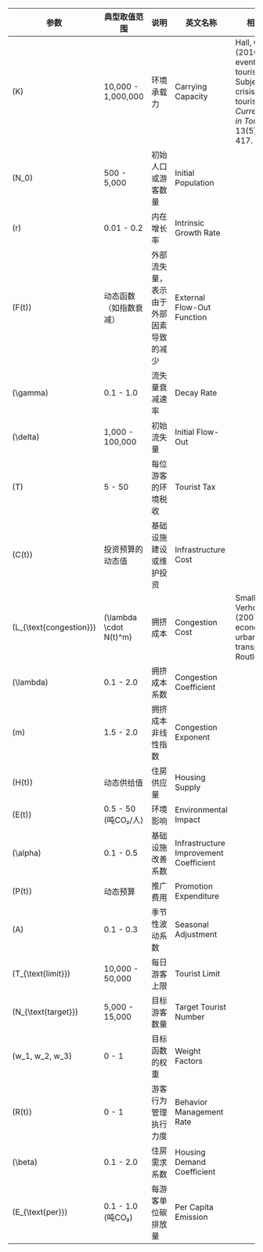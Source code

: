 | 参数     | 典型取值范围               | 说明                                   | 英文名称                 | 相关文献                                                                 |
|----------|---------------------------|--------------------------------------|--------------------------|---------------------------------------------------------------------------|
| \(K\)    | 10,000 - 1,000,000        | 环境承载力                             | Carrying Capacity        | Hall, C. M. (2010). Crisis events in tourism: Subjects of crisis in tourism. *Current Issues in Tourism*, 13(5), 401-417. |
| \(N_0\)  | 500 - 5,000               | 初始人口或游客数量                     | Initial Population       |                                                                           |
| \(r\)    | 0.01 - 0.2                | 内在增长率                             | Intrinsic Growth Rate    |                                                                           |
| \(F(t)\) | 动态函数（如指数衰减）    | 外部流失量，表示由于外部因素导致的减少 | External Flow-Out Function |                                                                           |
| \(\gamma\)| 0.1 - 1.0                | 流失量衰减速率                         | Decay Rate               |                                                                           |
| \(\delta\)| 1,000 - 100,000          | 初始流失量                             | Initial Flow-Out         |                                                                           |
| \(T\)    | 5 - 50                    | 每位游客的环境税收                     | Tourist Tax              |                                                                           |
| \(C(t)\) | 投资预算的动态值          | 基础设施建设或维护投资                 | Infrastructure Cost      |                                                                           |
| \(L_{\text{congestion}}\) | \(\lambda \cdot N(t)^m\) | 拥挤成本                               | Congestion Cost          | Small, K. A., & Verhoef, E. T. (2007). The economics of urban transportation. Routledge. |
| \(\lambda\)| 0.1 - 2.0               | 拥挤成本系数                           | Congestion Coefficient   |                                                                           |
| \(m\)    | 1.5 - 2.0                | 拥挤成本非线性指数                     | Congestion Exponent      |                                                                           |
| \(H(t)\) | 动态供给值                | 住房供应量                             | Housing Supply           |                                                                           |
| \(E(t)\) | 0.5 - 50 (吨CO₂/人)       | 环境影响                               | Environmental Impact     |                                                                           |
| \(\alpha\)| 0.1 - 0.5                | 基础设施改善系数                       | Infrastructure Improvement Coefficient |                                                                           |
| \(P(t)\) | 动态预算                  | 推广费用                               | Promotion Expenditure    |                                                                           |
| \(A\)    | 0.1 - 0.3                | 季节性波动系数                         | Seasonal Adjustment      |                                                                           |
| \(T_{\text{limit}}\)| 10,000 - 50,000 | 每日游客上限                           | Tourist Limit            |                                                                           |
| \(N_{\text{target}}\)| 5,000 - 15,000 | 目标游客数量                           | Target Tourist Number    |                                                                           |
| \(w_1, w_2, w_3\)| 0 - 1            | 目标函数的权重                         | Weight Factors           |                                                                           |
| \(R(t)\) | 0 - 1                    | 游客行为管理执行力度                   | Behavior Management Rate |                                                                           |
| \(\beta\)| 0.1 - 2.0                | 住房需求系数                           | Housing Demand Coefficient |                                                                           |
| \(E_{\text{per}}\)| 0.1 - 1.0 (吨CO₂) | 每游客单位碳排放量                     | Per Capita Emission      |                                                                           |
